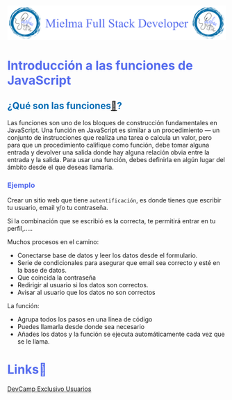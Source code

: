 ![Logo Mielma](logo/Logo%20Encabezado.png)

# <b><font color="#556CEE">Introducción a las funciones de JavaScript</font></b>

## <b><font color="#006cb5">¿Qué son las funciones[🔗](https://developer.mozilla.org/es/docs/Web/JavaScript/Guide/Functions)?</font></b>
Las funciones son uno de los bloques de construcción fundamentales en JavaScript. Una función en JavaScript es similar a un procedimiento — un conjunto de instrucciones que realiza una tarea o calcula un valor, pero para que un procedimiento califique como función, debe tomar alguna entrada y devolver una salida donde hay alguna relación obvia entre la entrada y la salida. Para usar una función, debes definirla en algún lugar del ámbito desde el que deseas llamarla.

### <font color="#556CEE">Ejemplo</font>
Crear un sitio web que tiene `autentificación`, es donde tienes que escribir tu usuario, email y/o tu contraseña.

Si la combinación que se escribió es la correcta, te permitirá entrar en tu perfil,.....

Muchos procesos en el camino:
+ Conectarse base de datos y leer los datos desde el formulario.
+ Serie de condicionales para asegurar que email sea correcto y esté en la base de datos.
+ Que coincida la contraseña
+ Redirigir al usuario si los datos son correctos.
+ Avisar al usuario que los datos no son correctos

La función:  
+ Agrupa todos los pasos en una línea de código
+ Puedes llamarla desde donde sea necesario
+ Añades los datos y la función se ejecuta automáticamente cada vez que se le llama.


<!-- ## <b><font color="#006cb5">Coding Exercise</font></b>
```js
```
Resultado:
```js
``` -->


# <b><font color="#556CEE">Links🔗</font></b>

[DevCamp Exclusivo Usuarios](https://basque.devcamp.com/pt-full-stack-development-javascript-python-react/guide/section-introduction-introduction-javascript-functions)  

<!-- [Código DevCamp]() -->

<!-- [Código Mielma]() -->